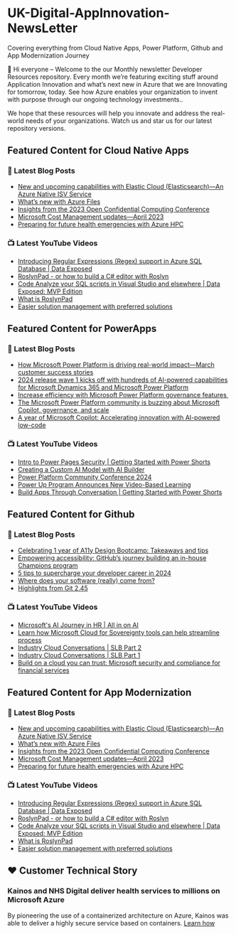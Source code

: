 # UK-Digital-AppInnovation-NewsLetter

Covering everything from Cloud Native Apps, Power Platform, Github and App Modernization Journey

👋 Hi everyone – Welcome to the our Monthly newsletter Developer Resources repository. Every month we’re featuring exciting stuff around Application Innovation and what’s next new in Azure that we are Innovating for tomorrow, today. See how Azure enables your organization to invent with purpose through our ongoing technology investments..


We hope that these resources will help you innovate and address the real-world needs of your organizations. Watch us and star us for our latest repository versions.

## Featured Content for Cloud Native Apps


### 📝 Latest Blog Posts

    
<!-- BLOGCNA:START -->
- [New and upcoming capabilities with Elastic Cloud (Elasticsearch)—An Azure Native ISV Service](https://azure.microsoft.com/blog/new-and-upcoming-capabilities-with-elastic-cloud-elasticsearch-an-azure-native-isv-service/)
- [What’s new with Azure Files](https://azure.microsoft.com/blog/what-s-new-with-azure-files/)
- [Insights from the 2023 Open Confidential Computing Conference](https://azure.microsoft.com/blog/insights-from-the-2023-open-confidential-computing-conference/)
- [Microsoft Cost Management updates—April 2023](https://azure.microsoft.com/blog/microsoft-cost-management-updates-april-2023/)
- [Preparing for future health emergencies with Azure HPC ](https://azure.microsoft.com/blog/preparing-for-future-health-emergencies-with-azure-hpc/)
<!-- BLOGCNA:END -->

### 📺 Latest YouTube Videos

 
<!-- YOUTUBECNA:START -->
- [Introducing Regular Expressions &lpar;Regex&rpar; support in Azure SQL Database | Data Exposed](https://www.youtube.com/watch?v=CRRCp-2JT-w)
- [RoslynPad - or how to build a C# editor with Roslyn](https://www.youtube.com/watch?v=vGYG8vkrlyk)
- [Code Analyze your SQL scripts in Visual Studio and elsewhere | Data Exposed: MVP Edition](https://www.youtube.com/watch?v=lzoZNNZ-qNo)
- [What is RoslynPad](https://www.youtube.com/watch?v=ffbW9w-SKgY)
- [Easier solution management with preferred solutions](https://www.youtube.com/watch?v=ebguxyJ_t5I)
<!-- YOUTUBECNA:END -->

##  Featured Content for PowerApps
### 📝 Latest Blog Posts
<!-- BLOGPOWER:START -->
- [How Microsoft Power Platform is driving real-world impact—March customer success stories](https://www.microsoft.com/en-us/power-platform/blog/2024/04/18/how-microsoft-power-platform-is-driving-real-world-impact-march-customer-success-stories/)
- [2024 release wave 1 kicks off with hundreds of AI-powered capabilities for Microsoft Dynamics 365 and Microsoft Power Platform](https://cloudblogs.microsoft.com/dynamics365/bdm/2024/04/10/2024-release-wave-1-kicks-off-with-hundreds-of-ai-powered-capabilities-for-microsoft-dynamics-365-and-microsoft-power-platform/)
- [Increase efficiency with Microsoft Power Platform governance features ](https://www.microsoft.com/en-us/power-platform/blog/2024/04/04/increase-efficiency-with-microsoft-power-platform-governance-features/)
- [The Microsoft Power Platform community is buzzing about Microsoft Copilot, governance, and scale](https://www.microsoft.com/en-us/power-platform/blog/2024/03/28/the-microsoft-power-platform-community-is-buzzing-about-microsoft-copilot-governance-and-scale/)
- [A year of Microsoft Copilot: Accelerating innovation with AI-powered low-code](https://www.microsoft.com/en-us/power-platform/blog/2024/03/26/a-year-of-microsoft-copilot-accelerating-innovation-with-ai-powered-low-code/)
<!-- BLOGPOWER:END -->
 ### 📺 Latest YouTube Videos
    
<!-- YOUTUBEPOWER:START -->
- [Intro to Power Pages Security | Getting Started with Power Shorts](https://www.youtube.com/watch?v=ojAll5jmxss)
- [Creating a Custom AI Model with AI Builder](https://www.youtube.com/watch?v=PL6f4SDoGDA)
- [Power Platform Community Conference 2024](https://www.youtube.com/watch?v=aIpTb1Wpkkk)
- [Power Up Program Announces New Video-Based Learning](https://www.youtube.com/watch?v=KwTT_C9PM2c)
- [Build Apps Through Conversation | Getting Started with Power Shorts](https://www.youtube.com/watch?v=A4cBqQjnIBg)
<!-- YOUTUBEPOWER:END -->

##  Featured Content for Github
### 📝 Latest Blog Posts
<!-- BLOGGITHUB:START -->
- [Celebrating 1 year of A11y Design Bootcamp: Takeaways and tips](https://github.blog/2024-05-02-celebrating-1-year-of-a11y-design-bootcamp-takeaways-and-tips/)
- [Empowering accessibility: GitHub&#8217;s journey building an in-house Champions program](https://github.blog/2024-05-01-empowering-accessibility-githubs-journey-building-an-in-house-champions-program/)
- [5 tips to supercharge your developer career in 2024](https://github.blog/2024-05-01-5-tips-to-supercharge-your-developer-career-in-2024/)
- [Where does your software (really) come from?](https://github.blog/2024-04-30-where-does-your-software-really-come-from/)
- [Highlights from Git 2.45](https://github.blog/2024-04-29-highlights-from-git-2-45/)
<!-- BLOGGITHUB:END -->
### 📺 Latest YouTube Videos
<!-- YOUTUBEGITHUB:START -->
- [Microsoft&#39;s AI Journey in HR | All in on AI](https://www.youtube.com/watch?v=ffrmZhT3BJA)
- [Learn how Microsoft Cloud for Sovereignty tools can help streamline process](https://www.youtube.com/watch?v=fbq3EfDIfX4)
- [Industry Cloud Conversations | SLB Part 2](https://www.youtube.com/watch?v=uvc2xhJNsn4)
- [Industry Cloud Conversations | SLB Part 1](https://www.youtube.com/watch?v=yssdcLSDMkw)
- [Build on a cloud you can trust: Microsoft security and compliance for financial services](https://www.youtube.com/watch?v=vdfhxuWOSlQ)
<!-- YOUTUBEGITHUB:END -->
##  Featured Content for App Modernization
### 📝 Latest Blog Posts
<!-- BLOGAPPMOD:START -->
- [New and upcoming capabilities with Elastic Cloud (Elasticsearch)—An Azure Native ISV Service](https://azure.microsoft.com/blog/new-and-upcoming-capabilities-with-elastic-cloud-elasticsearch-an-azure-native-isv-service/)
- [What’s new with Azure Files](https://azure.microsoft.com/blog/what-s-new-with-azure-files/)
- [Insights from the 2023 Open Confidential Computing Conference](https://azure.microsoft.com/blog/insights-from-the-2023-open-confidential-computing-conference/)
- [Microsoft Cost Management updates—April 2023](https://azure.microsoft.com/blog/microsoft-cost-management-updates-april-2023/)
- [Preparing for future health emergencies with Azure HPC ](https://azure.microsoft.com/blog/preparing-for-future-health-emergencies-with-azure-hpc/)
<!-- BLOGAPPMOD:END -->
### 📺 Latest YouTube Videos
<!-- YOUTUBEAPPMOD:START -->
- [Introducing Regular Expressions &lpar;Regex&rpar; support in Azure SQL Database | Data Exposed](https://www.youtube.com/watch?v=CRRCp-2JT-w)
- [RoslynPad - or how to build a C# editor with Roslyn](https://www.youtube.com/watch?v=vGYG8vkrlyk)
- [Code Analyze your SQL scripts in Visual Studio and elsewhere | Data Exposed: MVP Edition](https://www.youtube.com/watch?v=lzoZNNZ-qNo)
- [What is RoslynPad](https://www.youtube.com/watch?v=ffbW9w-SKgY)
- [Easier solution management with preferred solutions](https://www.youtube.com/watch?v=ebguxyJ_t5I)
<!-- YOUTUBEAPPMOD:END -->


## ♥️ Customer Technical Story 

### Kainos and NHS Digital deliver health services to millions on Microsoft Azure

By pioneering the use of a containerized architecture on Azure, Kainos was able to deliver a highly secure service based on containers. [Learn how](https://customers.microsoft.com/en-us/story/1368348549535774520-kainos-and-nhs-digital-deliver-health-services-to-millions-on-microsoft-azure)

